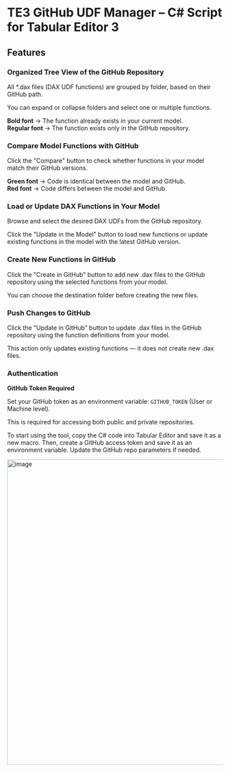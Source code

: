# TE3 GitHub UDF Manager – C# Script for Tabular Editor 3

## Features

### Organized Tree View of the GitHub Repository

All *.dax files (DAX UDF functions) are grouped by folder, based on their GitHub path.

You can expand or collapse folders and select one or multiple functions.

**Bold font** → The function already exists in your current model.  
**Regular font** → The function exists only in the GitHub repository.

### Compare Model Functions with GitHub

Click the "Compare" button to check whether functions in your model match their GitHub versions.

**Green font** → Code is identical between the model and GitHub.  
**Red font** → Code differs between the model and GitHub.

### Load or Update DAX Functions in Your Model

Browse and select the desired DAX UDFs from the GitHub repository.

Click the "Update in the Model" button to load new functions or update existing functions in the model with the latest GitHub version.

### Create New Functions in GitHub

Click the "Create in GitHub" button to add new .dax files to the GitHub repository using the selected functions from your model.

You can choose the destination folder before creating the new files.

### Push Changes to GitHub

Click the "Update in GitHub" button to update .dax files in the GitHub repository using the function definitions from your model.

This action only updates existing functions — it does not create new .dax files.

### Authentication

**GitHub Token Required**

Set your GitHub token as an environment variable: `GITHUB_TOKEN` (User or Machine level).

This is required for accessing both public and private repositories.

To start using the tool, copy the C# code into Tabular Editor and save it as a new macro. Then, create a GitHub access token and save it as an environment variable. Update the GitHub repo parameters if needed.

<img width="666" height="713" alt="image" src="https://github.com/user-attachments/assets/ef6ba5a0-ca50-4ebe-b837-c8a80efffece" />
